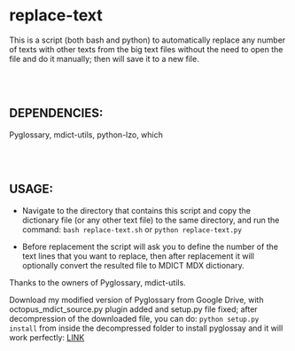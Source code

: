 # replace-text
This is a script (both bash and python) to automatically replace any number of texts with other texts from the big text files without the need to open the file and do it manually; then will save it to a new file.


<br />
<br />


## DEPENDENCIES:


Pyglossary, mdict-utils, python-lzo, which


<br />
<br />


## USAGE:


- Navigate to the directory that contains this script and copy the dictionary file (or any other text file) to the same directory, and  run the command: `bash replace-text.sh` or `python replace-text.py`  

- Before replacement the script will ask you to define the number of the text lines that you want to replace, then after replacement it will optionally convert the resulted file to MDICT MDX dictionary.



Thanks to the owners of Pyglossary, mdict-utils.

Download my modified version of Pyglossary from Google Drive, with octopus_mdict_source.py plugin added and setup.py file fixed; after decompression of the downloaded file, you can do: `python setup.py install` from inside the decompressed folder to install pyglossay and it will work perfectly: [LINK](https://drive.google.com/open?id=1foGOqZGtbVgG65zlEk2hXMPXKSQyNuIX)
